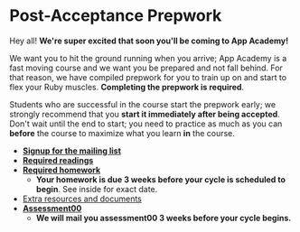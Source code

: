 # Post-Acceptance Prepwork

Hey all! **We're super excited that soon you'll be coming to App
Academy!**

We want you to hit the ground running when you arrive; App Academy is
a fast moving course and we want you be prepared and not fall
behind. For that reason, we have compiled prepwork for you to train up
on and start to flex your Ruby muscles. **Completing the prepwork is
required**.

Students who are successful in the course start the prepwork early; we
strongly recommend that you **start it immediately after being
accepted**. Don't wait until the end to start; you need to practice as
much as you can **before** the course to maximize what you learn
**in** the course.

* **[Signup for the mailing list][mailing-signup]**
* **[Required readings][pre-course-readings]**
* **[Required homework][homework]**
    * **Your homework is due 3 weeks before your cycle is scheduled to
      begin**. See inside for exact date.
* [Extra resources and documents][extra-resources]
* **[Assessment00][assessment00]**
    * **We will mail you assessment00 3 weeks before your cycle
      begins.**

[welcome]: ./welcome.md
[mailing-signup]: ./mailing-signup.md
[pre-course-readings]: ./readings.md
[homework]: ./homework.md
[extra-resources]: ./extra-resources.md
[assessment00]: ./assessment00.md
